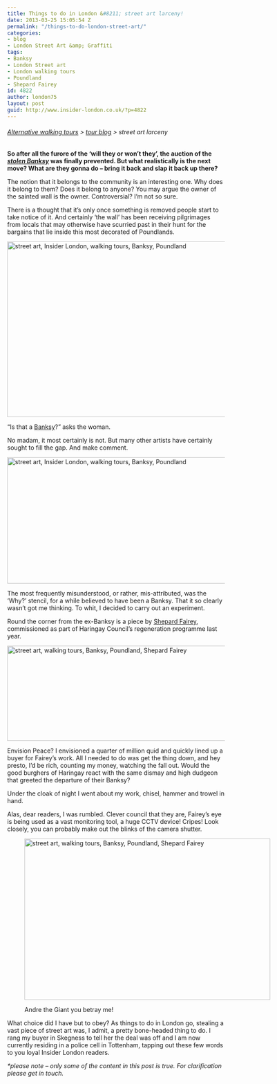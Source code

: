```yaml
---
title: Things to do in London &#8211; street art larceny!
date: 2013-03-25 15:05:54 Z
permalink: "/things-to-do-london-street-art/"
categories:
- blog
- London Street Art &amp; Graffiti
tags:
- Banksy
- London Street art
- London walking tours
- Poundland
- Shepard Fairey
id: 4822
author: london75
layout: post
guid: http://www.insider-london.co.uk/?p=4822
---
```


###### [Alternative walking tours](http://www.insider-london.co.uk/ "London walking tours") > [tour blog](http://www.insider-london.co.uk/blog/ "Insider London blog") > street art larceny

**So after all the furore of the ‘will they or won’t they’, the auction of the _[stolen Banksy](http://www.independent.co.uk/arts-entertainment/art/news/arts-council-unable-to-prevent-banksy-poundland-mural-from-being-sold-overseas-8503155.html "stolen Banksy")_ was finally prevented. But what realistically is the next move? What are they gonna do &#8211; bring it back and slap it back up there?**

The notion that it belongs to the community is an interesting one. Why does it belong to them? Does it belong to anyone? You may argue the owner of the sainted wall is the owner. Controversial? I’m not so sure.

There is a thought that it’s only once something is removed people start to take notice of it. And certainly ‘the wall’ has been receiving pilgrimages from locals that may otherwise have scurried past in their hunt for the bargains that lie inside this most decorated of Poundlands.

<a href="http://www.insider-london.co.uk/blog/2013/03/25/things-to-do-london-street-art/is-that-banksy/" rel="attachment wp-att-4824"><img class="alignnone size-full wp-image-4824" src="http://www.insider-london.co.uk/wp-content/uploads/2013/03/is-that-banksy.jpg" alt="street art, Insider London, walking tours, Banksy, Poundland" width="569" height="406" /></a>

&#8220;Is that a [Banksy](http://www.banksy.co.uk/ "Banksy")?&#8221; asks the woman.

No madam, it most certainly is not. But many other artists have certainly sought to fill the gap. And make comment.

<a href="http://www.insider-london.co.uk/blog/2013/03/25/things-to-do-london-street-art/messy-wall/" rel="attachment wp-att-4835"><img class="alignnone size-full wp-image-4835" src="http://www.insider-london.co.uk/wp-content/uploads/2013/03/messy-wall.jpg" alt="street art, Insider London, walking tours, Banksy, Poundland" width="569" height="292" /></a>

The most frequently misunderstood, or rather, mis-attributed, was the &#8216;Why?&#8217; stencil, for a while believed to have been a Banksy. That it so clearly wasn&#8217;t got me thinking. To whit, I decided to carry out an experiment.

Round the corner from the ex-Banksy is a piece by [Shepard Fairey](http://www.obeygiant.com/ "Shepard Fairey"), commissioned as part of Haringay Council&#8217;s regeneration programme last year.

<a href="http://www.insider-london.co.uk/blog/2013/03/25/things-to-do-london-street-art/all-seeing-eye/" rel="attachment wp-att-4857"><img class="alignnone size-full wp-image-4857" src="http://www.insider-london.co.uk/wp-content/uploads/2013/03/all-seeing-eye.jpg" alt="street art, walking tours, Banksy, Poundland, Shepard Fairey" width="569" height="220" /></a>

Envision Peace? I envisioned a quarter of million quid and quickly lined up a buyer for Fairey&#8217;s work. All I needed to do was get the thing down, and hey presto, I&#8217;d be rich, counting my money, watching the fall out. Would the good burghers of Haringay react with the same dismay and high dudgeon that greeted the departure of their Banksy?

Under the cloak of night I went about my work, chisel, hammer and trowel in hand.

Alas, dear readers, I was rumbled. Clever council that they are, Fairey&#8217;s eye is being used as a vast monitoring tool, a huge CCTV device! Cripes! Look closely, you can probably make out the blinks of the camera shutter.<figure id="attachment_4864" style="width: 569px" class="wp-caption alignnone">

<a href="http://www.insider-london.co.uk/blog/2013/03/25/things-to-do-london-street-art/close-up/" rel="attachment wp-att-4864"><img class="size-full wp-image-4864 " src="http://www.insider-london.co.uk/wp-content/uploads/2013/03/close-up.jpg" alt="street art, walking tours, Banksy, Poundland, Shepard Fairey" width="569" height="373" /></a><figcaption class="wp-caption-text">Andre the Giant you betray me!</figcaption></figure> 

What choice did I have but to obey? As things to do in London go, stealing a vast piece of street art was, I admit, a pretty bone-headed thing to do. I rang my buyer in Skegness to tell her the deal was off and I am now currently residing in a police cell in Tottenham, tapping out these few words to you loyal Insider London readers.

_*please note &#8211; only some of the content in this post is true. For clarification please get in touch._